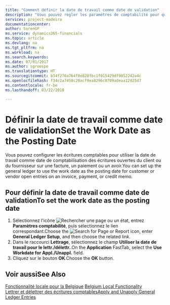 ```yaml
---
title: "Comment définir la date de travail comme date de validation"
description: "Vous pouvez régler les paramètres de comptabilité pour que la date de travail soit utilisée comme date de validation pour les écritures client ou fournisseur ouvertes sur une facture, un paiement ou un avoir."
services: project-madeira
documentationcenter: 
author: SorenGP
ms.service: dynamics365-financials
ms.topic: article
ms.devlang: na
ms.tgt_pltfrm: na
ms.workload: na
ms.search.keywords: 
ms.date: 07/01/2017
ms.author: sgroespe
ms.translationtype: HT
ms.sourcegitcommit: b34f276a764f0e828fbc1f015429df9852242a4c
ms.openlocfilehash: f34c2a7458c20acf9ea8296c8709adeaa12d25d7
ms.contentlocale: fr-be
ms.lasthandoff: 03/22/2018

---
```

# <a name="set-the-work-date-as-the-posting-date"></a><span data-ttu-id="dbdb9-103">Définir la date de travail comme date de validation</span><span class="sxs-lookup"><span data-stu-id="dbdb9-103">Set the Work Date as the Posting Date</span></span>
<span data-ttu-id="dbdb9-104">Vous pouvez configurer les écritures comptables pour utiliser la date de travail comme date de comptabilisation des écritures ouvertes du client ou du fournisseur sur une facture, un paiement ou un avoir.</span><span class="sxs-lookup"><span data-stu-id="dbdb9-104">You can set up the general ledger to use the work date as the posting date for customer or vendor open entries on an invoice, payment, or credit memo.</span></span>  

## <a name="to-set-the-work-date-as-the-posting-date"></a><span data-ttu-id="dbdb9-105">Pour définir la date de travail comme date de validation</span><span class="sxs-lookup"><span data-stu-id="dbdb9-105">To set the work date as the posting date</span></span>  

1.  <span data-ttu-id="dbdb9-106">Sélectionnez l'icône ![Rechercher une page ou un état](../../media/ui-search/search_small.png "icône Rechercher une page ou un état"), entrez **Paramètres comptabilité**, puis sélectionnez le lien correspondant.</span><span class="sxs-lookup"><span data-stu-id="dbdb9-106">Choose the ![Search for Page or Report](../../media/ui-search/search_small.png "Search for Page or Report icon") icon, enter **General Ledger Setup**, and then choose the related link.</span></span>  
2.  <span data-ttu-id="dbdb9-107">Dans le raccourci **Lettrage**, sélectionnez le champ **Utiliser la date de travail pour le lettr./délettr.**.</span><span class="sxs-lookup"><span data-stu-id="dbdb9-107">On the **Application** FastTab, select the **Use Workdate for Appl./Unappl.** field.</span></span>  
3.  <span data-ttu-id="dbdb9-108">Cliquez sur le bouton **OK**.</span><span class="sxs-lookup"><span data-stu-id="dbdb9-108">Choose the **OK** button.</span></span>  

## <a name="see-also"></a><span data-ttu-id="dbdb9-109">Voir aussi</span><span class="sxs-lookup"><span data-stu-id="dbdb9-109">See Also</span></span>  
 <span data-ttu-id="dbdb9-110">[Fonctionnalité locale pour la Belgique](belgium-local-functionality.md) </span><span class="sxs-lookup"><span data-stu-id="dbdb9-110">[Belgium Local Functionality](belgium-local-functionality.md) </span></span>  
 [<span data-ttu-id="dbdb9-111">Lettrer et délettrer des écritures comptables</span><span class="sxs-lookup"><span data-stu-id="dbdb9-111">Apply and Unapply General Ledger Entries</span></span>](how-to-apply-and-unapply-general-ledger-entries.md)

